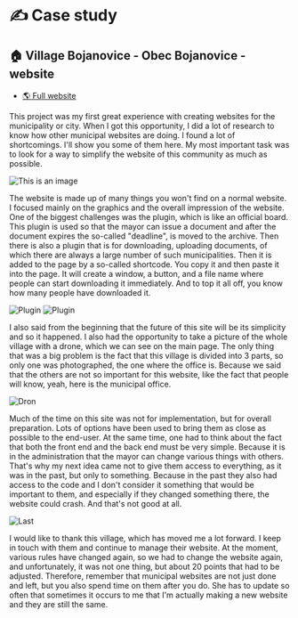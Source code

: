 # ✍️ Case study

## 🏠 Village Bojanovice - Obec Bojanovice - website

- [🌎 Full website](https://bojanovice.cz)

This project was my first great experience with creating websites for the municipality or city. When I got this opportunity, I did a lot of research to know how other municipal websites are doing. I found a lot of shortcomings. I'll show you some of them here. My most important task was to look for a way to simplify the website of this community as much as possible.

![This is an image](https://gadzook.cz/gryketej/2021/03/Pro_001.jpg)

The website is made up of many things you won't find on a normal website. I focused mainly on the graphics and the overall impression of the website. One of the biggest challenges was the plugin, which is like an official board. This plugin is used so that the mayor can issue a document and after the document expires the so-called "deadline", is moved to the archive. Then there is also a plugin that is for downloading, uploading documents, of which there are always a large number of such municipalities. Then it is added to the page by a so-called shortcode. You copy it and then paste it into the page. It will create a window, a button, and a file name where people can start downloading it immediately. And to top it all off, you know how many people have downloaded it.

![Plugin](https://gadzook.cz/gryketej/2021/11/new.png)
![Plugin](https://gadzook.cz/gryketej/2021/11/new-e.png)

I also said from the beginning that the future of this site will be its simplicity and so it happened. I also had the opportunity to take a picture of the whole village with a drone, which we can see on the main page. The only thing that was a big problem is the fact that this village is divided into 3 parts, so only one was photographed, the one where the office is. Because we said that the others are not so important for this website, like the fact that people will know, yeah, here is the municipal office.

![Dron](https://bojanovice.cz/lootoobi/2020/12/Photo_6553856_DJI_256_jpg_4586824_0_2020922134918_photo_original-2-scaled.jpg)

Much of the time on this site was not for implementation, but for overall preparation. Lots of options have been used to bring them as close as possible to the end-user. At the same time, one had to think about the fact that both the front end and the back end must be very simple. Because it is in the administration that the mayor can change various things with others. That's why my next idea came not to give them access to everything, as it was in the past, but only to something. Because in the past they also had access to the code and I don't consider it something that would be important to them, and especially if they changed something there, the website could crash. And that's not good at all.

![Last](https://gadzook.cz/gryketej/2021/03/bojanovice23.png)

I would like to thank this village, which has moved me a lot forward. I keep in touch with them and continue to manage their website. At the moment, various rules have changed again, so we had to change the website again, and unfortunately, it was not one thing, but about 20 points that had to be adjusted. Therefore, remember that municipal websites are not just done and left, but you also spend time on them after you do. She has to update so often that sometimes it occurs to me that I'm actually making a new website and they are still the same.
